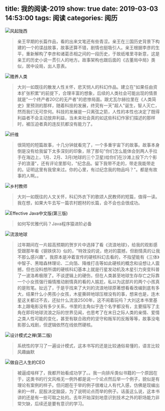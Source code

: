 title: 我的阅读-2019
show: true
date: 2019-03-03 14:53:00
tags: 阅读
categories: 阅历
---
![风起陇西](https://img1.doubanio.com/view/subject/l/public/s4671909.jpg)
> 亲王早期的长篇作品，看的出来文笔还有些青涩。亲王在三国历史背景下构建的一个的谍战故事，故事还算不错，剧情也挺吸引人。亲王根据李彦的生平，重新解构了李彦和诸葛丞相之间的一段历史，于故纸堆里寻新意，这是亲王的历史小说一贯引人的地方。故事架构也跟后面的《古董局中局》类似，居中设局，出人意表。

![赡养人类](https://img1.doubanio.com/view/subject/l/public/s28793629.jpg)
> 大刘一如既往的散发人性关怀，悲天悯人的科幻作品。建立在"如果任由资本扩张积累"的前提下，合理丰富的想象，后续的人类社会可能出现的情景就是"一个终产者20亿的无产者"的悲惨局面。跟尤瓦尔赫拉里在《人类简史》里预测的那样，随着科技的发展，终究有一天"超人"诞生，智人灭亡，然而我们无可奈何。科技的发展是一只离弦之箭，人性的本性也决定了既得利益者不会主动放弃利益，当未来社会真的如这些科幻作家们描述的那样时，被压迫者真的连反抗都没有能力了。

![纤维](https://images-cn.ssl-images-amazon.com/images/I/41sLCR%2BNyHL._SY346_.jpg)
> 很简短的短篇故事，十几分钟就看完了，一个多重宇宙下的故事。故事本身倒是没有给我留下太多深刻的印象，除了那句"你们怎么能体会到两人手拉手在海边上，1月、2月、3月(地球的三个卫星)给你们在沙滩上投下六个影子的浪漫"，还有评论里那句，"纪念品。留下我带不走的，带走我能带走的。证明这里有我曾来过。你的心里，有过纪念我的物品吗？"。都是有故事的人啊。。

![乡村教师](https://img3.doubanio.com/lpic/s24493339.jpg)
> 大刘一如既往的人文关怀，科幻外衣下的歌颂人民教师的短篇，值得一读。我在想，如果大牛去写一篇农村题材的长篇，会不会也会很成功。

![Effective Java中文版(第三版)](//img3.doubanio.com/lpic/s29957881.jpg)
> 如何写优雅代码？Java程序猿进阶必备

![流浪地球](//img3.doubanio.com/lpic/s5961934.jpg)
> 过年期间在一片超高预期的贺岁片中选择了看《流浪地球》，给我的观影感受跟那年看《钢铁侠3》似的，"特效没的说，绝对的震撼，但剧情真的让我不那么感兴趣"。我原本是冲着宣传的硬核科幻去看的，不指望能有《三体》中智子、黑暗森林理论、二向箔、降维打击等如此硬核的概念和设想让人震撼，但也没料想所谓的硬核科幻基本上就是行星发动机及木星引力突变科普了一波洛希极限了。不谈逻辑上的硬伤，但在人类甚至地球生存存亡之际靠一个小女孩强行煽情推动剧情真的看的人尴尬，私以为这部片的两个小孩真的是败笔。扯远了，于是乎找来了大刘的流浪地球原著想看看改编到底有多大，结果什么小男孩小女孩，木星撕碎地球压根没有的事，想来也是，连木星这关都过不去，还扯什么流浪2500年，这不闹着玩吗？大刘这本书里基本上跟电影没有多少关系，书里的主角似乎连个名字都没有，主要描写了主角在即将地球流浪之际的世界见闻，也思考了在末日之际人类的亲情、爱情之类人性可能的变化，甚至有联合政府的坚守和叛军的反叛等等，故事没电影那么戏剧，但逻辑依然在线依然硬核。

![设计模式之禅(第二版)](//img3.doubanio.com/lpic/s28026496.jpg)
> 系统性的学习了一遍设计模式，这本书写的还是比较通俗易懂的，语言比较风趣幽默

![做自己人生的CEO](//img3.doubanio.com/lpic/s29923493.jpg)
> 被逼成啥样了，我都开始看成功学了。。我一向排斥类似书籍的一个原因在于，这类书的行文风格无一例外都是说一个论点然后举一个例子，貌似是有理论有案例的样子。但问题在于举的例子很难让人有代入感，仿佛是现编出来的一样，屁股决定脑袋，为了说明论点而举的例子。话虽这么说，这本书讲的还是有一些可取之处的。去年开始深刻地意识到技术之外的职场能力非常欠缺，后续还是要有意识的学习。


